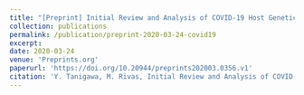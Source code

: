 ```yaml
---
title: "[Preprint] Initial Review and Analysis of COVID-19 Host Genetics and Associated Phenotypes"
collection: publications
permalink: /publication/preprint-2020-03-24-covid19
excerpt: 
date: 2020-03-24
venue: 'Preprints.org'
paperurl: 'https://doi.org/10.20944/preprints202003.0356.v1'
citation: 'Y. Tanigawa, M. Rivas, Initial Review and Analysis of COVID-19 Host Genetics and Associated Phenotypes (2020), doi:10.20944/preprints202003.0356.v1.'
---
```

<!-- ispublishedpreprint: "True" -->